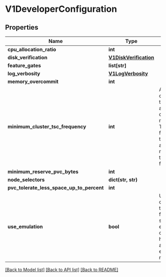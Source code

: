 # V1DeveloperConfiguration

## Properties
Name | Type | Description | Notes
------------ | ------------- | ------------- | -------------
**cpu_allocation_ratio** | **int** |  | [optional] 
**disk_verification** | [**V1DiskVerification**](V1DiskVerification.md) |  | [optional] 
**feature_gates** | **list[str]** |  | [optional] 
**log_verbosity** | [**V1LogVerbosity**](V1LogVerbosity.md) |  | [optional] 
**memory_overcommit** | **int** |  | [optional] 
**minimum_cluster_tsc_frequency** | **int** | Allow overriding the automatically determined minimum TSC frequency of the cluster and fixate the minimum to this frequency. | [optional] 
**minimum_reserve_pvc_bytes** | **int** |  | [optional] 
**node_selectors** | **dict(str, str)** |  | [optional] 
**pvc_tolerate_less_space_up_to_percent** | **int** |  | [optional] 
**use_emulation** | **bool** | UseEmulation can be set to true to allow fallback to software emulation in case hardware-assisted emulation is not available. | [optional] 

[[Back to Model list]](../README.md#documentation-for-models) [[Back to API list]](../README.md#documentation-for-api-endpoints) [[Back to README]](../README.md)


